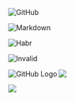 ![GitHub](https://habrastorage.org/web/dcd/2e2/016/dcd2e201667847a1932eab96b60c0086.jpg)

![Markdown](https://habrastorage.org/web/4bf/3c9/eaf/4bf3c9eaffe447ccb472240698033d3f.png)

![Habr](https://habrastorage.org/webt/cf/ei/1k/cfei1ka04yu5e021ovuhsrlsr-s.png)

![Invalid](https://habrastorage-1.org/not-existed.png)

<img align="left" src="https://habrastorage.org/web/dcd/2e2/016/dcd2e201667847a1932eab96b60c0086.jpg" alt="GitHub Logo" />

<img src="https://habrastorage.org/web/4bf/3c9/eaf/4bf3c9eaffe447ccb472240698033d3f.png"/>

<img src="https://habrastorage.org/webt/cf/ei/1k/cfei1ka04yu5e021ovuhsrlsr-s.png"></img>